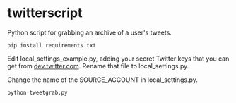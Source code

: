 twitterscript
=============

Python script for grabbing an archive of a user's tweets.

`pip install requirements.txt`

Edit local_settings_example.py, adding your secret Twitter keys that you can get from [dev.twitter.com](dev.twitter.com). Rename that file to local_settings.py.

Change the name of the SOURCE_ACCOUNT in local_settings.py.

`python tweetgrab.py`
